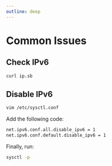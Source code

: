 ```yaml
---
outline: deep
---
```

# Common Issues


## Check IPv6

```sh
curl ip.sb
```

## Disable IPv6

```sh
vim /etc/sysctl.conf
```

Add the following code:

```bash
net.ipv6.conf.all.disable_ipv6 = 1
net.ipv6.conf.default.disable_ipv6 = 1
```

Finally, run:

```bash
sysctl -p
``` 